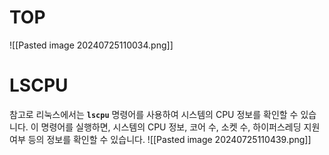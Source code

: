 # TOP
![[Pasted image 20240725110034.png]]

# LSCPU
참고로 리눅스에서는 **`lscpu`** 명령어를 사용하여 시스템의 CPU 정보를 확인할 수 있습니다. 이 명령어를 실행하면, 시스템의 CPU 정보, 코어 수, 소켓 수, 하이퍼스레딩 지원 여부 등의 정보를 확인할 수 있습니다.
![[Pasted image 20240725110439.png]]